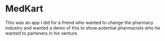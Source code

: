 # MedKart
This was an app I did for a friend who wanted to change the pharmacy industry and wanted a demo of this to show potential pharmacists who he wanted to parteners in his venture.
